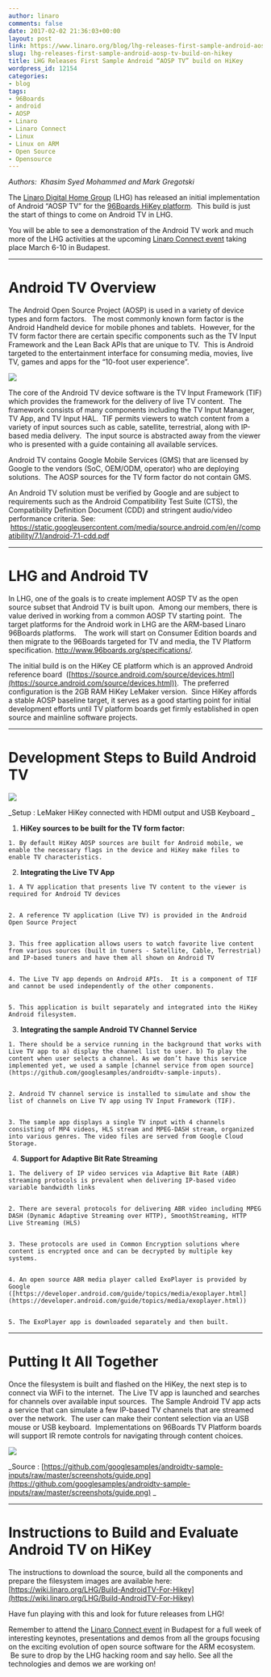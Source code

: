 ```yaml
---
author: linaro
comments: false
date: 2017-02-02 21:36:03+00:00
layout: post
link: https://www.linaro.org/blog/lhg-releases-first-sample-android-aosp-tv-build-on-hikey/
slug: lhg-releases-first-sample-android-aosp-tv-build-on-hikey
title: LHG Releases First Sample Android “AOSP TV” build on HiKey
wordpress_id: 12154
categories:
- blog
tags:
- 96Boards
- android
- AOSP
- Linaro
- Linaro Connect
- Linux
- Linux on ARM
- Open Source
- Opensource
---
```


_Authors:  Khasim Syed Mohammed and Mark Gregotski_

The [Linaro Digital Home Group](http://www.linaro.org/groups/lhg/) (LHG) has released an initial implementation of Android “AOSP TV” for the [96Boards HiKey platform](http://www.96boards.org/product/hikey/).  This build is just the start of things to come on Android TV in LHG. 

You will be able to see a demonstration of the Android TV work and much more of the LHG activities at the upcoming [Linaro Connect event](http://connect.linaro.org/) taking place March 6-10 in Budapest.




* * *





# Android TV Overview


The Android Open Source Project (AOSP) is used in a variety of device types and form factors.   The most commonly known form factor is the Android Handheld device for mobile phones and tablets.  However, for the TV form factor there are certain specific components such as the TV Input Framework and the Lean Back APIs that are unique to TV.  This is Android targeted to the entertainment interface for consuming media, movies, live TV, games and apps for the “10-foot user experience”.

![](https://www.linaro.org/wp-content/uploads/2017/02/lhg-android-tv-blog-image-1.jpg)

The core of the Android TV device software is the TV Input Framework (TIF) which provides the framework for the delivery of live TV content.  The framework consists of many components including the TV Input Manager, TV App, and TV Input HAL.  TIF permits viewers to watch content from a variety of input sources such as cable, satellite, terrestrial, along with IP-based media delivery.  The input source is abstracted away from the viewer who is presented with a guide containing all available services.

Android TV contains Google Mobile Services (GMS) that are licensed by Google to the vendors (SoC, OEM/ODM, operator) who are deploying solutions.  The AOSP sources for the TV form factor do not contain GMS.

An Android TV solution must be verified by Google and are subject to requirements such as the Android Compatibility Test Suite (CTS), the Compatibility Definition Document (CDD) and stringent audio/video performance criteria. See:  [https://static.googleusercontent.com/media/source.android.com/en//compatibility/7.1/android-7.1-cdd.pdf
](https://static.googleusercontent.com/media/source.android.com/en//compatibility/7.1/android-7.1-cdd.pdf)



* * *





# LHG and Android TV


In LHG, one of the goals is to create implement AOSP TV as the open source subset that Android TV is built upon.  Among our members, there is value derived in working from a common AOSP TV starting point.  The target platforms for the Android work in LHG are the ARM-based Linaro 96Boards platforms.    The work will start on Consumer Edition boards and then migrate to the 96Boards targeted for TV and media, the TV Platform specification. http://www.96boards.org/specifications/.

The initial build is on the HiKey CE platform which is an approved Android reference board  ([https://source.android.com/source/devices.html](https://source.android.com/source/devices.html)).  The preferred configuration is the 2GB RAM HiKey LeMaker version.  Since HiKey affords a stable AOSP baseline target, it serves as a good starting point for initial development efforts until TV platform boards get firmly established in open source and mainline software projects.




* * *





# Development Steps to Build Android TV


![](https://www.linaro.org/wp-content/uploads/2017/02/lhg-blog-image-2-android-tv-1024x581.jpg)


_Setup : LeMaker HiKey connected with HDMI output and USB Keyboard _






 	
  1. **HiKey sources to be built for the TV form factor:**

 	
    1. By default HiKey AOSP sources are built for Android mobile, we enable the necessary flags in the device and HiKey make files to enable TV characteristics.





 	
  2. **Integrating the Live TV App**

 	
    1. A TV application that presents live TV content to the viewer is required for Android TV devices

 	
    2. A reference TV application (Live TV) is provided in the Android Open Source Project

 	
    3. This free application allows users to watch favorite live content from various sources (built in tuners - Satellite, Cable, Terrestrial) and IP-based tuners and have them all shown on Android TV

 	
    4. The Live TV app depends on Android APIs.  It is a component of TIF and cannot be used independently of the other components.

 	
    5. This application is built separately and integrated into the HiKey Android filesystem.






 	
  3. **Integrating the sample Android TV Channel Service**

 	
    1. There should be a service running in the background that works with Live TV app to a) display the channel list to user. b) To play the content when user selects a channel. As we don’t have this service implemented yet, we used a sample [channel service from open source](https://github.com/googlesamples/androidtv-sample-inputs).

 	
    2. Android TV channel service is installed to simulate and show the list of channels on Live TV app using TV Input Framework (TIF). 

 	
    3. The sample app displays a single TV input with 4 channels consisting of MP4 videos, HLS stream and MPEG-DASH stream, organized into various genres. The video files are served from Google Cloud Storage.






 	
  4. **Support for Adaptive Bit Rate Streaming**

 	
    1. The delivery of IP video services via Adaptive Bit Rate (ABR) streaming protocols is prevalent when delivering IP-based video variable bandwidth links

 	
    2. There are several protocols for delivering ABR video including MPEG DASH (Dynamic Adaptive Streaming over HTTP), SmoothStreaming, HTTP Live Streaming (HLS)

 	
    3. These protocols are used in Common Encryption solutions where content is encrypted once and can be decrypted by multiple key systems.

 	
    4. An open source ABR media player called ExoPlayer is provided by Google ([https://developer.android.com/guide/topics/media/exoplayer.html](https://developer.android.com/guide/topics/media/exoplayer.html))

 	
    5. The ExoPlayer app is downloaded separately and then built.








* * *





# Putting It All Together


Once the filesystem is built and flashed on the HiKey, the next step is to connect via WiFi to the internet.  The Live TV app is launched and searches for channels over available input sources.  The Sample Android TV app acts a service that can simulate a few IP-based TV channels that are streamed over the network.  The user can make their content selection via an USB mouse or USB keyboard.  Implementations on 96Boards TV Platform boards will support IR remote controls for navigating through content choices.

![](https://www.linaro.org/wp-content/uploads/2017/02/screenshot-android-tv-1024x583.jpg)


_Source : [https://github.com/googlesamples/androidtv-sample-inputs/raw/master/screenshots/guide.png](https://github.com/googlesamples/androidtv-sample-inputs/raw/master/screenshots/guide.png)
_






* * *





# Instructions to Build and Evaluate Android TV on HiKey




The instructions to download the source, build all the components and prepare the filesystem images are available here: [https://wiki.linaro.org/LHG/Build-AndroidTV-For-Hikey](https://wiki.linaro.org/LHG/Build-AndroidTV-For-Hikey)




Have fun playing with this and look for future releases from LHG!




Remember to attend the [Linaro Connect event](http://connect.linaro.org/) in Budapest for a full week of interesting keynotes, presentations and demos from all the groups focusing on the exciting evolution of open source software for the ARM ecosystem.  Be sure to drop by the LHG hacking room and say hello. See all the technologies and demos we are working on!
